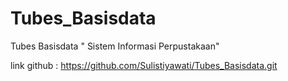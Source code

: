 # Tubes_Basisdata
Tubes Basisdata " Sistem Informasi Perpustakaan"

link github : https://github.com/Sulistiyawati/Tubes_Basisdata.git

